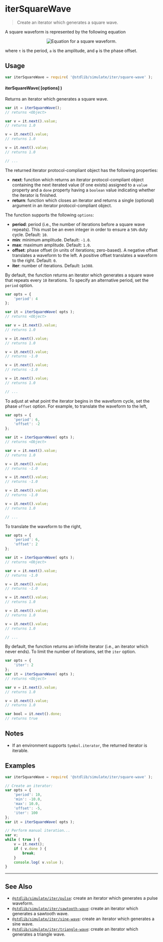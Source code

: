 <!--

@license Apache-2.0

Copyright (c) 2019 The Stdlib Authors.

Licensed under the Apache License, Version 2.0 (the "License");
you may not use this file except in compliance with the License.
You may obtain a copy of the License at

   http://www.apache.org/licenses/LICENSE-2.0

Unless required by applicable law or agreed to in writing, software
distributed under the License is distributed on an "AS IS" BASIS,
WITHOUT WARRANTIES OR CONDITIONS OF ANY KIND, either express or implied.
See the License for the specific language governing permissions and
limitations under the License.

-->

# iterSquareWave

> Create an iterator which generates a square wave.

<!-- Section to include introductory text. Make sure to keep an empty line after the intro `section` element and another before the `/section` close. -->

<section class="intro">

A square waveform is represented by the following equation

<!-- <equation class="equation" label="eq:square_waveform" align="center" raw="f(t; \tau, a_{\textrm{min}}, a_{\textrm{max}}, \varphi) = \begin{cases} a_{\textrm{max}} & (t-\varphi) \mod (\tau/2) \\ a_{\textrm{min}} & \textrm{otherwise} \end{cases}" alt="Equation for a square waveform."> -->

<div class="equation" align="center" data-raw-text="f(t; \tau, a_{\textrm{min}}, a_{\textrm{max}}, \varphi) = \begin{cases} a_{\textrm{max}} &amp; (t-\varphi) \mod (\tau/2) \\ a_{\textrm{min}} &amp; \textrm{otherwise} \end{cases}" data-equation="eq:square_waveform">
    <img src="https://cdn.jsdelivr.net/gh/stdlib-js/stdlib@5827c258000edcb03496265cdfd372d686b4c656/lib/node_modules/@stdlib/simulate/iter/square-wave/docs/img/equation_square_waveform.svg" alt="Equation for a square waveform.">
    <br>
</div>

<!-- </equation> -->

where `τ` is the period, `a` is the amplitude, and `φ` is the phase offset.

<!-- TODO: add a figure showing a square wave -->

</section>

<!-- /.intro -->

<!-- Package usage documentation. -->

<section class="usage">

## Usage

```javascript
var iterSquareWave = require( '@stdlib/simulate/iter/square-wave' );
```

#### iterSquareWave( \[options] )

Returns an iterator which generates a square wave.

```javascript
var it = iterSquareWave();
// returns <Object>

var v = it.next().value;
// returns 1.0

v = it.next().value;
// returns 1.0

v = it.next().value;
// returns 1.0

// ...
```

The returned iterator protocol-compliant object has the following properties:

-   **next**: function which returns an iterator protocol-compliant object containing the next iterated value (if one exists) assigned to a `value` property and a `done` property having a `boolean` value indicating whether the iterator is finished.
-   **return**: function which closes an iterator and returns a single (optional) argument in an iterator protocol-compliant object.

The function supports the following `options`:

-   **period**: period (i.e., the number of iterations before a square wave repeats). This must be an even integer in order to ensure a `50%` duty cycle. Default: `10`.
-   **min**: minimum amplitude. Default: `-1.0`.
-   **max**: maximum amplitude. Default: `1.0`.
-   **offset**: phase offset (in units of iterations; zero-based). A negative offset translates a waveform to the left. A positive offset translates a waveform to the right. Default: `0`.
-   **iter**: number of iterations. Default: `1e308`.

By default, the function returns an iterator which generates a square wave that repeats every `10` iterations. To specify an alternative period, set the `period` option.

```javascript
var opts = {
    'period': 4
};

var it = iterSquareWave( opts );
// returns <Object>

var v = it.next().value;
// returns 1.0

v = it.next().value;
// returns 1.0

v = it.next().value;
// returns -1.0

v = it.next().value;
// returns -1.0

v = it.next().value;
// returns 1.0

// ...
```

To adjust at what point the iterator begins in the waveform cycle, set the phase `offset` option. For example, to translate the waveform to the left,

```javascript
var opts = {
    'period': 6,
    'offset': -2
};

var it = iterSquareWave( opts );
// returns <Object>

var v = it.next().value;
// returns 1.0

v = it.next().value;
// returns -1.0

v = it.next().value;
// returns -1.0

v = it.next().value;
// returns -1.0

v = it.next().value;
// returns 1.0

// ...
```

To translate the waveform to the right,

```javascript
var opts = {
    'period': 6,
    'offset': 2
};

var it = iterSquareWave( opts );
// returns <Object>

var v = it.next().value;
// returns -1.0

v = it.next().value;
// returns -1.0

v = it.next().value;
// returns 1.0

v = it.next().value;
// returns 1.0

v = it.next().value;
// returns 1.0

// ...
```

By default, the function returns an infinite iterator (i.e., an iterator which never ends). To limit the number of iterations, set the `iter` option.

```javascript
var opts = {
    'iter': 2
};
var it = iterSquareWave( opts );
// returns <Object>

var v = it.next().value;
// returns 1.0

v = it.next().value;
// returns 1.0

var bool = it.next().done;
// returns true
```

</section>

<!-- /.usage -->

<!-- Package usage notes. Make sure to keep an empty line after the `section` element and another before the `/section` close. -->

<section class="notes">

## Notes

-   If an environment supports `Symbol.iterator`, the returned iterator is iterable.

</section>

<!-- /.notes -->

<!-- Package usage examples. -->

<section class="examples">

## Examples

<!-- eslint no-undef: "error" -->

```javascript
var iterSquareWave = require( '@stdlib/simulate/iter/square-wave' );

// Create an iterator:
var opts = {
    'period': 10,
    'min': -10.0,
    'max': 10.0,
    'offset': -5,
    'iter': 100
};
var it = iterSquareWave( opts );

// Perform manual iteration...
var v;
while ( true ) {
    v = it.next();
    if ( v.done ) {
        break;
    }
    console.log( v.value );
}
```

</section>

<!-- /.examples -->

<!-- Section to include cited references. If references are included, add a horizontal rule *before* the section. Make sure to keep an empty line after the `section` element and another before the `/section` close. -->

<section class="references">

</section>

<!-- /.references -->

<!-- Section for related `stdlib` packages. Do not manually edit this section, as it is automatically populated. -->

<section class="related">

* * *

## See Also

-   <span class="package-name">[`@stdlib/simulate/iter/pulse`][@stdlib/simulate/iter/pulse]</span><span class="delimiter">: </span><span class="description">create an iterator which generates a pulse waveform.</span>
-   <span class="package-name">[`@stdlib/simulate/iter/sawtooth-wave`][@stdlib/simulate/iter/sawtooth-wave]</span><span class="delimiter">: </span><span class="description">create an iterator which generates a sawtooth wave.</span>
-   <span class="package-name">[`@stdlib/simulate/iter/sine-wave`][@stdlib/simulate/iter/sine-wave]</span><span class="delimiter">: </span><span class="description">create an iterator which generates a sine wave.</span>
-   <span class="package-name">[`@stdlib/simulate/iter/triangle-wave`][@stdlib/simulate/iter/triangle-wave]</span><span class="delimiter">: </span><span class="description">create an iterator which generates a triangle wave.</span>

</section>

<!-- /.related -->

<!-- Section for all links. Make sure to keep an empty line after the `section` element and another before the `/section` close. -->

<section class="links">

<!-- <related-links> -->

[@stdlib/simulate/iter/pulse]: https://github.com/stdlib-js/stdlib/tree/develop/lib/node_modules/%40stdlib/simulate/iter/pulse

[@stdlib/simulate/iter/sawtooth-wave]: https://github.com/stdlib-js/stdlib/tree/develop/lib/node_modules/%40stdlib/simulate/iter/sawtooth-wave

[@stdlib/simulate/iter/sine-wave]: https://github.com/stdlib-js/stdlib/tree/develop/lib/node_modules/%40stdlib/simulate/iter/sine-wave

[@stdlib/simulate/iter/triangle-wave]: https://github.com/stdlib-js/stdlib/tree/develop/lib/node_modules/%40stdlib/simulate/iter/triangle-wave

<!-- </related-links> -->

</section>

<!-- /.links -->

